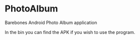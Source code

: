 # PhotoAlbum
Barebones Android  Photo Album application 

In the bin you can find the APK if you wish to use the program.
